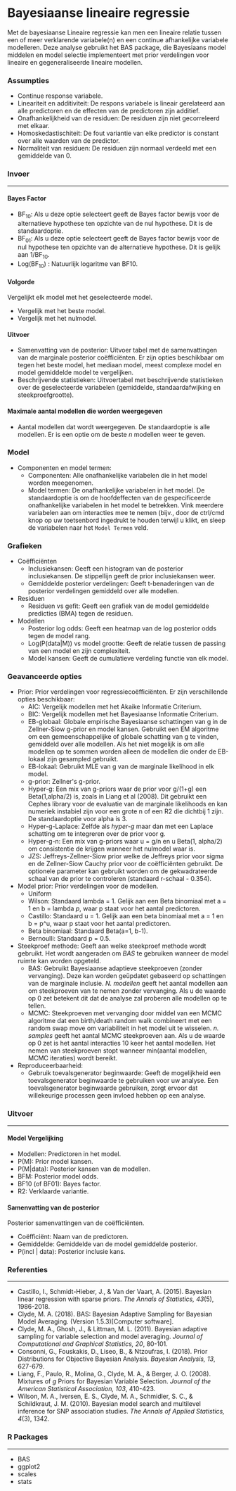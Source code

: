 Bayesiaanse lineaire regressie
===

Met de bayesiaanse Lineaire regressie kan men een lineaire relatie tussen een of meer verklarende variabele(n) en een continue afhankelijke variabele modelleren. Deze analyse gebruikt het BAS package, die Bayesiaans model middelen en model selectie implementeert met prior verdelingen voor lineaire en gegeneraliseerde lineaire modellen. 

### Assumpties
- Continue response variabele.
- Lineariteit en additiviteit: De respons variabele is lineair gerelateerd aan alle predictoren en de effecten van de predictoren zijn additief.
- Onafhankelijkheid van de residuen: De residuen zijn niet gecorreleerd met elkaar.
- Homoskedastischiteit: De fout variantie van elke predictor is constant over alle waarden van de predictor. 
- Normaliteit van residuen: De residuen zijn normaal verdeeld met een gemiddelde van 0.

### Invoer
---

#### Bayes Factor
- BF<sub>10</sub>: Als u deze optie selecteert geeft de Bayes factor bewijs voor de alternatieve hypothese ten opzichte van de nul hypothese. Dit is de standaardoptie. 
- BF<sub>01</sub>: Als u deze optie selecteert geeft de Bayes factor bewijs voor de nul hypothese ten opzichte van de alternatieve hypothese. Dit is gelijk aan 1/BF<sub>10</sub>.
- Log(BF<sub>10</sub>) : Natuurlijk logaritme van BF10.

#### Volgorde
Vergelijkt elk model met het geselecteerde model.
  - Vergelijk met het beste model.
  - Vergelijk met het nulmodel. 

#### Uitvoer
  - Samenvatting van de posterior: Uitvoer tabel met de samenvattingen van de marginale posterior coëfficiënten. Er zijn opties beschikbaar om tegen het beste model, het mediaan model, meest complexe model en model gemiddelde model te vergelijken.
  - Beschrijvende statistieken: Uitvoertabel met beschrijvende statistieken over de geselecteerde variabelen (gemiddelde, standaardafwijking en steekproefgrootte).


#### Maximale aantal modellen die worden weergegeven
- Aantal modellen dat wordt weergegeven. De standaardoptie is alle modellen. Er is een optie om de beste *n* modellen weer te geven.

### Model
- Componenten en model termen:
	- Componenten: Alle onafhankelijke variabelen die in het model worden meegenomen.
	- Model termen: De onafhankelijke variabelen in het model. De standaardoptie is om de hoofdeffecten van de gespecificeerde onafhankelijke variabelen in het model te betrekken. Vink meerdere variabelen aan om interacties mee te nemen (bijv., door de ctrl/cmd knop op uw toetsenbord ingedrukt te houden terwijl u klikt, en sleep de variabelen naar het `Model Termen` veld.
	
### Grafieken
- Coëfficiënten
  - Inclusiekansen: Geeft een histogram van de posterior inclusiekansen. De stippellijn geeft de prior inclusiekansen weer.
  - Gemiddelde posterior verdelingen: Geeft t-benaderingen van de posterior verdelingen gemiddeld over alle modellen.
- Residuen 
  - Residuen vs gefit: Geeft een grafiek van de model gemiddelde predicties (BMA) tegen de residuen.
- Modellen 
  - Posterior log odds: Geeft een heatmap van de log posterior odds tegen de model rang.
  - Log(P(data|M)) vs model grootte: Geeft de relatie tussen de passing van een model en zijn complexiteit.
  - Model kansen: Geeft de cumulatieve verdeling functie van elk model.


### Geavanceerde opties
- Prior: Prior verdelingen voor regressiecoëfficiënten. Er zijn verschillende opties beschikbaar:
  - AIC: Vergelijk modellen met het Akaike Informatie Criterium.
  - BIC: Vergelijk modellen met het Bayesiaanse Informatie Criterium.
  - EB-globaal: Globale empirische Bayesiaanse schattingen van g in de Zellner-Siow g-prior en model kansen. Gebruikt een EM algoritme om een gemeenschappelijke of globale schatting van g te vinden, gemiddeld over alle modellen. Als het niet mogelijk is om alle modellen op te sommen worden alleen de modellen die onder de EB-lokaal zijn gesampled gebruikt.
  - EB-lokaal: Gebruikt MLE van g van de marginale likelihood in elk model.
  - g-prior: Zellner's g-prior.
  - Hyper-g: Een mix van g-priors waar de prior voor g/(1+g) een Beta(1,alpha/2) is, zoals in Liang et al (2008). Dit gebruikt een Cephes library voor de evaluatie van de marginale likelihoods en kan numeriek instabiel zijn voor een grote n of een R2 die dichtbij 1 zijn. De standaardoptie voor alpha is 3.
  - Hyper-g-Laplace: Zelfde als *hyper-g* maar dan met een Laplace schatting om te integreren over de prior voor g. 
  - Hyper-g-n: Een mix van g-priors waar u = g/n en u  Beta(1, alpha/2) om consistentie de krijgen wanneer het nulmodel waar is. 
  - JZS: Jeffreys-Zellner-Siow prior welke de Jeffreys prior voor sigma en de Zellner-Siow Cauchy prior voor de coëfficiënten gebruikt. De optionele parameter kan gebruikt worden om de gekwadrateerde schaal van de prior te controleren (standaard r-schaal - 0.354).
- Model prior: Prior verdelingen voor de modellen.
  - Uniform
  - Wilson: Standaard lambda = 1. Gelijk aan een Beta binomiaal met a = 1 en b = lambda  *p*, waar p staat voor het aantal predictoren.
  - Castillo: Standaard u = 1. Gelijk aan een beta binomiaal met a = 1 en b = p^u, waar p staat voor het aantal predictoren. 
  - Beta binomiaal: Standaard Beta(a=1, b-1).
  - Bernoulli: Standaard p = 0.5.
- Steekproef methode: Geeft aan welke steekproef methode wordt gebruikt. Het wordt aangeraden om *BAS* te gebruiken wanneer de model ruimte kan worden opgeteld.
  - BAS: Gebruikt Bayesiaanse adaptieve steekproeven (zonder vervanging). Deze kan worden geüpdatet gebaseerd op schattingen van de marginale inclusie. *N. modellen* geeft het aantal modellen aan om steekproeven van te nemen zonder vervanging. Als u de waarde op 0 zet betekent dit dat de analyse zal proberen alle modellen op te tellen.
  - MCMC: Steekproeven met vervanging door middel van een MCMC algoritme dat een birth/death random walk combineert met een random swap move om variabiliteit in het model uit te wisselen. *n. samples* geeft het aantal MCMC steekproeven aan. Als u de waarde op 0 zet is het aantal interacties 10 keer het aantal modellen. Het nemen van steekproeven stopt wanneer min(aantal modellen, MCMC iteraties) wordt bereikt. 
- Reproduceerbaarheid:
  - Gebruik toevalsgenerator beginwaarde: Geeft de mogelijkheid een toevalsgenerator beginwaarde te gebruiken voor uw analyse. Een toevalsgenerator beginwaarde gebruiken, zorgt ervoor dat willekeurige processen geen invloed hebben op een analyse.

### Uitvoer
---

#### Model Vergelijking
  - Modellen: Predictoren in het model.
  - P(M): Prior model kansen.
  - P(M|data): Posterior kansen van de modellen.
  - BFM: Posterior model odds.
  - BF10 (of BF01): Bayes factor.
  - R2: Verklaarde variantie.

#### Samenvatting van de posterior
Posterior samenvattingen van de coëfficiënten.
  - Coëfficiënt: Naam van de predictoren.
  - Gemiddelde: Gemiddelde van de model gemiddelde posterior.
  - P(incl | data): Posterior inclusie kans. 

### Referenties
---
- Castillo, I., Schmidt-Hieber, J., & Van der Vaart, A. (2015). Bayesian linear regression with sparse priors. *The Annals of Statistics, 43*(5), 1986-2018.
- Clyde, M. A. (2018). BAS: Bayesian Adaptive Sampling for Bayesian Model Averaging. (Version 1.5.3)[Computer software].
- Clyde, M. A., Ghosh, J., & Littman, M. L. (2011). Bayesian adaptive sampling for variable selection and model averaging. *Journal of Computational and Graphical Statistics, 20*, 80-101.
- Consonni, G., Fouskakis, D., Liseo, B., & Ntzoufras, I. (2018). Prior Distributions for Objective Bayesian Analysis. *Bayesian Analysis, 13*, 627-679.
- Liang, F., Paulo, R., Molina, G., Clyde, M. A., & Berger, J. O. (2008). Mixtures of *g* Priors for Bayesian Variable Selection. *Journal of the American Statistical Association, 103*, 410-423.
- Wilson, M. A., Iversen, E. S., Clyde, M. A., Schmidler, S. C., & Schildkraut, J. M. (2010). Bayesian model search and multilevel inference for SNP association studies. *The Annals of Applied Statistics, 4*(3), 1342.

### R Packages
---
- BAS
- ggplot2
- scales
- stats
